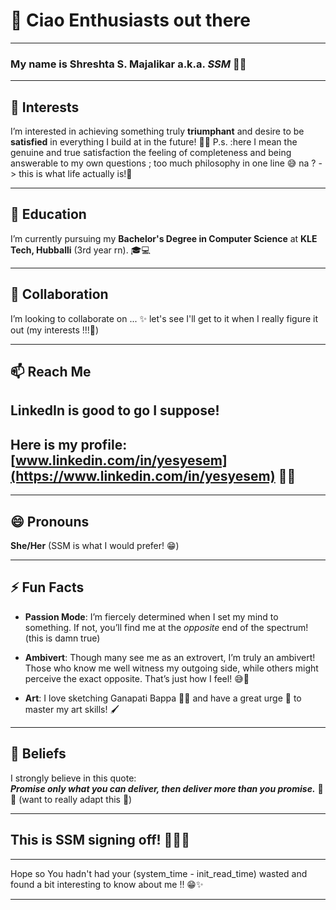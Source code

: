 # 👋 Ciao Enthusiasts out there 

---
### My name is **Shreshta S. Majalikar** a.k.a. **_SSM_** 🌟✨

---

## 👀 Interests

I’m interested in achieving something truly **triumphant** and desire to be **satisfied** in everything I build at in the  future! 🚀💪
P.s. :here I mean the genuine and true satisfaction the feeling of completeness and being answerable to my own questions ; too much philosophy in one line 😅 na ? -> this is what life actually is!🎢

---

## 🌱 Education

I’m currently pursuing my **Bachelor's Degree in Computer Science** at **KLE Tech, Hubballi** (3rd year rn). 🎓💻

---

## 💞 Collaboration

I’m looking to collaborate on ...  ✨
let's see I'll get to it when I really figure it out (my interests !!!🤔)

---

## 📫 Reach Me

**LinkedIn** is good to go I suppose!
---
Here is my profile: [www.linkedin.com/in/yesyesem](https://www.linkedin.com/in/yesyesem) 💬🔗
---


---

## 😄 Pronouns

**She/Her** (SSM is what I would prefer! 😁)

---

## ⚡ Fun Facts

-  **Passion Mode**: I’m fiercely determined when I set my mind to something. If not, you’ll find me at the *opposite* end of the spectrum! (this is damn true)
  
- **Ambivert**: Though many see me as an extrovert, I’m truly an ambivert! Those who know me well witness my outgoing side, while others might perceive the exact opposite. That’s just how I feel! 😅🌈

- **Art**: I love sketching Ganapati Bappa 🎨🙏 and have a great urge 🎉 to master my art skills! 🖌️

---

## 💯 Beliefs

I strongly believe in this quote:  
**_Promise only what you can deliver, then deliver more than you promise._** 💬✨ (want to really adapt this 🌟)

---
This is SSM signing off! 🙋‍♀️💖 
---
---

Hope so You hadn't had your (system_time - init_read_time) wasted and found a bit interesting to know about me !! 😁✨

-----
<!---
Shreshta001/Shreshta001 is a ✨ special ✨ repository because its README.md (this file) appears on your GitHub profile.
You can click the Preview link to take a look at your changes.
--->


